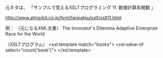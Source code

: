 元ネタは、
「サンプルで覚えるXSLTプログラミング 
11. 数値計算系関数 」

http://www.atmarkit.co.jp/fxml/tanpatsu/xslt/xslt11.html

例：
（元になるXML文書）
<books>
<book>The Innovator's Dilemma</book>
<book>Adaptive Enterprise</book>
<book>Race for the World</book>
</books> 

（XSLTプログラム）
<xsl:template match="books">
<xsl:value-of select="count('book')">
</xsl:template>